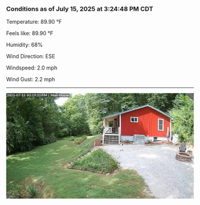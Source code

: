 ### Conditions as of July 15, 2025 at 3:24:48 PM CDT 

Temperature: 89.90 &deg;F

Feels like: 89.90 &deg;F

Humidity: 68%

Wind Direction: ESE

Windspeed: 2.0 mph

Wind Gust: 2.2 mph

---

<img src="./images/latest.jpeg"/>

